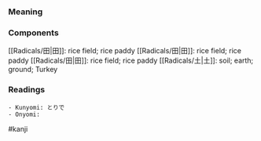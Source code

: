### Meaning



### Components

[[Radicals/田|田]]: rice field; rice paddy [[Radicals/田|田]]: rice field; rice paddy [[Radicals/田|田]]: rice field; rice paddy [[Radicals/土|土]]: soil; earth; ground; Turkey

### Readings

```
- Kunyomi: とりで
- Onyomi: 
```

#kanji